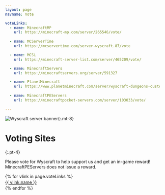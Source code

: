 ```yaml
---
layout: page
navname: Vote

voteLinks:
  - name: MinecraftMP
    url: https://minecraft-mp.com/server/265546/vote/
    
  - name: MCServerTime
    url: https://mcservertime.com/server-wyscraft.87/vote

  - name: MCSL
    url: https://minecraft-server-list.com/server/465209/vote/

  - name: MinecraftServers
    url: https://minecraftservers.org/server/591327

  - name: PlanetMinecraft
    url: https://www.planetminecraft.com/server/wyscraft-dungeons-custom-items-mobs-economy-survival/vote/
    
  - name: MinecraftPEServers
    url: https://minecraftpocket-servers.com/server/103033/vote/

---
```


![Wyscraft server banner](/media/banner.png){:.mt-8}

# Voting Sites
{:.pt-4}

Please vote for Wyscraft to help support us and get an in-game reward!
MinecraftPEServers does not issue a reward.

<div id="voteLinks" class="flex flex-wrap items-start content-start pt-4 pb-8">
{% for vlink in page.voteLinks %}
<div class="w-full sm:w-auto mb-2 mr-1">
<a href="{{ vlink.url }}" target="_blank" rel="noopener">
<div class="button w-full sm:w-auto text-center sm:text-left" style="line-height:1.5"><span>{{ vlink.name }}</span></div>
</a>
</div>
{% endfor %}
</div>
